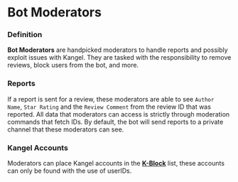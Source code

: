 # Bot Moderators

### Definition
**Bot Moderators** are handpicked moderators to handle reports and possibly exploit issues with Kangel. They are tasked with the responsibility to remove reviews, block users from the bot, and more.

### Reports
If a report is sent for a review, these moderators are able to see `Author Name`, `Star Rating` and the `Review Comment` from the review ID that was reported. All data that moderators can access is strictly through moderation commands that fetch IDs. By default, the bot will send reports to a private channel that these moderators can see.

### Kangel Accounts
Moderators can place Kangel accounts in the **[K-Block](/docs/glossary/k-block)** list, these accounts can only be found with the use of userIDs.